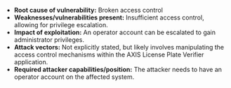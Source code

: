 - **Root cause of vulnerability:** Broken access control
- **Weaknesses/vulnerabilities present:** Insufficient access control, allowing for privilege escalation.
- **Impact of exploitation:** An operator account can be escalated to gain administrator privileges.
- **Attack vectors:** Not explicitly stated, but likely involves manipulating the access control mechanisms within the AXIS License Plate Verifier application.
- **Required attacker capabilities/position:** The attacker needs to have an operator account on the affected system.